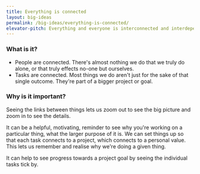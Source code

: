 ```yaml
---
title: Everything is connected
layout: big-ideas
permalink: /big-ideas/everything-is-connected/
elevator-pitch: Everything and everyone is interconnected and interdependent.
---
```


### What is it?

- People are connected. There's almost nothing we do that we truly do alone, or that truly effects no-one but ourselves. 
- Tasks are connected. Most things we do aren't just for the sake of that single outcome. They're part of a bigger project or goal.

### Why is it important?

Seeing the links between things lets us zoom out to see the big picture and zoom in to see the details.

It can be a helpful, motivating, reminder to see why you're working on a particular thing, what the larger purpose of it is. We can set things up so that each task connects to a project, which connects to a personal value. This lets us remember and realise why we're doing a given thing.

It can help to see progress towards a project goal by seeing the individual tasks tick by.
